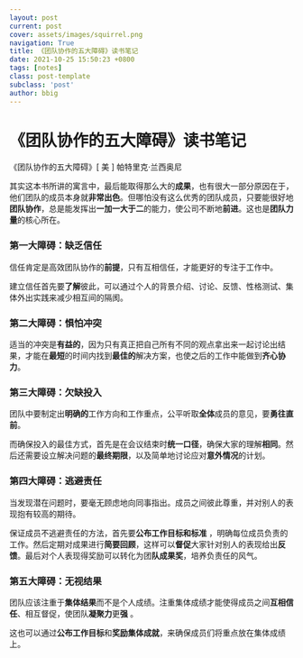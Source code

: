 ```yaml
---
layout: post
current: post
cover: assets/images/squirrel.png
navigation: True
title: 《团队协作的五大障碍》读书笔记
date: 2021-10-25 15:50:23 +0800
tags: [notes]
class: post-template
subclass: 'post'
author: bbig
---
```


#  《团队协作的五大障碍》读书笔记

《团队协作的五大障碍》[ 美 ] 帕特里克·兰西奥尼



其实这本书所讲的寓言中，最后能取得那么大的**成果**，也有很大一部分原因在于，他们团队的成员本身就**非常出色**。但哪怕没有这么优秀的团队成员，只要能很好地**团队协作**，总是能发挥出**一加一大于二**的能力，使公司不断地**前进**。这也是**团队力量**的核心所在。



### 第一大障碍：缺乏信任

信任肯定是高效团队协作的**前提**，只有互相信任，才能更好的专注于工作中。

建立信任首先要**了解**彼此，可以通过个人的背景介绍、讨论、反馈、性格测试、集体外出实践来减少相互间的隔阂。



### 第二大障碍：惧怕冲突

适当的冲突是**有益的**，因为只有真正把自己所有不同的观点拿出来一起讨论出结果，才能在**最短**的时间内找到**最佳的**解决方案，也使之后的工作中能做到**齐心协力**。



### 第三大障碍：欠缺投入

团队中要制定出**明确的**工作方向和工作重点，公平听取**全体**成员的意见，要**勇往直前**。

而确保投入的最佳方式，首先是在会议结束时**统一口径**，确保大家的理解**相同**。然后还需要设立解决问题的**最终期限**，以及简单地讨论应对**意外情况**的计划。



### 第四大障碍：逃避责任

当发现潜在问题时，要毫无顾虑地向同事指出。成员之间彼此尊重，并对别人的表现抱有较高的期待。

保证成员不逃避责任的方法，首先要**公布工作目标和标准** ，明确每位成员负责的工作。然后定期对成果进行**简要回顾**，这样可以**督促**大家针对别人的表现给出**反馈**。最后对个人表现得奖励可以转化为团**队成果奖**，培养负责任的风气。



### 第五大障碍：无视结果

团队应该注重于**集体结果**而不是个人成绩。注重集体成绩才能使得成员之间**互相信任**、相互督促，使团队**凝聚力**更**强** 。

这也可以通过**公布工作目标**和**奖励集体成就**，来确保成员们将重点放在集体成绩上。

